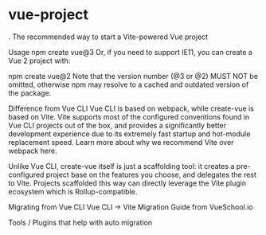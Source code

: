 # vue-project
.
The recommended way to start a Vite-powered Vue project

Usage
npm create vue@3
Or, if you need to support IE11, you can create a Vue 2 project with:

npm create vue@2
Note that the version number (@3 or @2) MUST NOT be omitted, otherwise npm may resolve to a cached and outdated version of the package.

Difference from Vue CLI
Vue CLI is based on webpack, while create-vue is based on Vite. Vite supports most of the configured conventions found in Vue CLI projects out of the box, and provides a significantly better development experience due to its extremely fast startup and hot-module replacement speed. Learn more about why we recommend Vite over webpack here.

Unlike Vue CLI, create-vue itself is just a scaffolding tool: it creates a pre-configured project base on the features you choose, and delegates the rest to Vite. Projects scaffolded this way can directly leverage the Vite plugin ecosystem which is Rollup-compatible.

Migrating from Vue CLI
Vue CLI -> Vite Migration Guide from VueSchool.io

Tools / Plugins that help with auto migration

